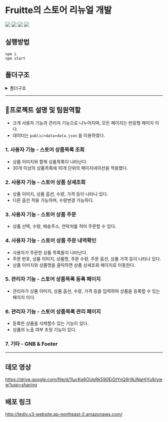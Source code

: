 #  Fruitte의 스토어 리뉴얼 개발

<img src="https://img.shields.io/badge/React-61DAFB?style=flat-square&amp;logo=React&amp;logoColor=black"> <img src="https://img.shields.io/badge/React Router-CA4245?style=flat-square&amp;logo=React Router&amp;logoColor=white"> <img src="https://img.shields.io/badge/styled components-DB7093?style=flat-square&amp;logo=styled-components&amp;logoColor=white"> <img src="https://img.shields.io/badge/Bootstrap-7952B3?style=flat-square&amp;logo=Bootstrap&amp;logoColor=white">

## 실행방법

```
npm i
npm start
```

## 폴더구조

<details><summary>폴더구조
</summary>

```
📦src
 ┣ 📂api
 ┃ ┗ 📜api.js
 ┣ 📂common
 ┃ ┗ 📂utils
 ┃ ┃ ┗ 📜constant.js
 ┣ 📂components
 ┃ ┣ 📂Categorize
 ┃ ┃ ┣ 📜detailInfo.js
 ┃ ┃ ┣ 📜question.js
 ┃ ┃ ┣ 📜review.js
 ┃ ┃ ┗ 📜Tab.js
 ┃ ┣ 📂data
 ┃ ┃ ┗ 📜data.json
 ┃ ┣ 📂Footer
 ┃ ┃ ┣ 📜Footer.jsx
 ┃ ┃ ┗ 📜Footer.style.js
 ┃ ┣ 📂Header
 ┃ ┃ ┣ 📜DummyHeader.jsx
 ┃ ┃ ┣ 📜Header.jsx
 ┃ ┃ ┗ 📜Header.style.js
 ┃ ┣ 📂Management
 ┃ ┃ ┣ 📂Lnb
 ┃ ┃ ┃ ┣ 📜ManagementLnb.jsx
 ┃ ┃ ┃ ┗ 📜ManangementLnb.style.js
 ┃ ┃ ┣ 📜Management.jsx
 ┃ ┃ ┣ 📜Management.style.js
 ┃ ┃ ┣ 📜ManagementProduct.jsx
 ┃ ┃ ┗ 📜ManagementProduct.style.js
 ┃ ┣ 📂NotFound
 ┃ ┃ ┗ 📜NotFound.jsx
 ┃ ┣ 📂Order
 ┃ ┃ ┣ 📜Order.jsx
 ┃ ┃ ┣ 📜Order.style.js
 ┃ ┃ ┗ 📜OrderForm.jsx
 ┃ ┣ 📂OrderDetail
 ┃ ┃ ┣ 📂LeftSection
 ┃ ┃ ┃ ┗ 📜LeftSection.jsx
 ┃ ┃ ┣ 📂MyInfo
 ┃ ┃ ┃ ┗ 📜MyInfo.jsx
 ┃ ┃ ┣ 📂OrderTable
 ┃ ┃ ┃ ┣ 📜OrderTable.jsx
 ┃ ┃ ┃ ┗ 📜OrderTable.style.js
 ┃ ┃ ┣ 📜OrderDetail.jsx
 ┃ ┃ ┗ 📜OrderDetail.style.js
 ┃ ┣ 📂pagination
 ┃ ┃ ┣ 📜Pagination.jsx
 ┃ ┃ ┗ 📜Pagination.style.js
 ┃ ┣ 📂ProductsDetail
 ┃ ┃ ┗ 📜ProductDetail.jsx
 ┃ ┣ 📂Registration
 ┃ ┃ ┣ 📜RegistForm.jsx
 ┃ ┃ ┣ 📜RegistForm.style.js
 ┃ ┃ ┣ 📜Registration.jsx
 ┃ ┃ ┣ 📜Registration.styl.js
 ┃ ┃ ┣ 📜Sales.jsx
 ┃ ┃ ┣ 📜Sales.style.js
 ┃ ┃ ┣ 📜SalesList.jsx
 ┃ ┃ ┗ 📜SalesList.style.js
 ┃ ┣ 📜ProductList.style.js
 ┃ ┗ 📜ProductsList.jsx
 ┣ 📂data
 ┃ ┗ 📜data.json
 ┣ 📂hooks
 ┃ ┣ 📜useInput.jsx
 ┃ ┗ 📜useInputs.jsx
 ┣ 📂styles
 ┃ ┣ 📜global-styles.js
 ┃ ┗ 📜theme.js
 ┣ 📜App.js
 ┗ 📜index.js
```

## </details>

---

## 🚀프로젝트 설명 및 팀원역할

- 크게 사용자 기능과 관리자 기능으로 나누어지며, 모든 페이지는 반응형 페이지 이다.
- 데이터는 `public>data>data.json` 을 이용하였다.

### 1. 사용자 기능 - 스토어 상품목록 조회

- 상품 이미지와 함께 상품목록이 나타난다.
- 30개 이상의 상품목록에 10개 단위의 페이지네이션을 적용했다.

### 2. 사용자 기능 - 스토어 상품 상세조회 

- 상품 이미지, 상품 옵션, 수량, 가격 등이 나타나 있다.
- 다른 옵션 적용 가능하며, 수량변경 가능하다.

### 3. 사용자 기능 - 스토어 상품 주문 

- 상품 선택, 수량, 배송주소, 연락처를 적어 주문할 수 있다.

### 4. 사용자 기능 - 스토어 상품 주문 내역확인 

- 사용자가 주문한 상품 목록들이 나타난다.
- 주문 번호, 상품 이미지, 상품명, 주문 수량, 주문 옵션, 상품 가격 등이 나타나 있다.
- 상품 이미지와 상품명을 클릭하면 상품 상세조회 페이지로 이동한다.

### 5. 관리자 기능 - 스토어 상품목록 등록 페이지 

- 관리자가 상품 이미지, 상품 옵션, 수량, 가격 등을 입력하여 상품을 등록할 수 있는 페이지 이다.

### 6. 관리자 기능 - 스토어 상품목록 관리 페이지 

- 등록한 상품을 삭제할수 있는 기능이 있다.
- 상품의 노출 여부 조정 기능이 있다.

### 7. 기타 - GNB & Footer 

---

## 데모 영상

https://drive.google.com/file/d/1lucKq6OUpRk590EiGtYnQ9rWJNaHjYu9/view?usp=sharing

## 배포 링크

http://tedjv.s3-website.ap-northeast-2.amazonaws.com/
